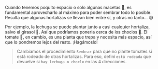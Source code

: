 <gs-attire attire-url="https://raw.githubusercontent.com/MumukiProject/mumuki-guia-gobstones-eventos-kids/master/assets/attires/config_1553019422996.json"></gs-attire>

<gs-toolbox toolbox-url="https://raw.githubusercontent.com/MumukiProject/mumuki-guia-gobstones-eventos-kids/master/assets/toolbox_1554479911696.xml"></gs-toolbox>

<gs-keyboard-config keyboard-url="https://raw.githubusercontent.com/MumukiProject/mumuki-guia-gobstones-eventos-kids/master/assets/keyboard.json"></gs-keyboard-config>

Cuando tenemos poquito espacio o solo algunas macetas :bamboo:, es fundamental aprovecharlo al máximo para poder sembrar todo lo posible. Resulta que algunas hortalizas se llevan bien entre sí, y otras no tanto… :sweat_smile:

Por ejemplo, la lechuga se puede plantar junto a casi cualquier hortaliza, salvo el girasol :sunflower:. Así que podríamos ponerla cerca de los choclos :corn:. El tomate :tomato:, en cambio, es una planta que trepa y necesita más espacio, así que lo pondremos lejos del resto. ¡Hagámoslo!

> Cambiamos el procedimiento `Sembrar` para que no plante tomates si está rodeado de otras hortalizas. Para eso, definí `está rodeada` que devuelve si `hay lechuga o choclo` en las 4 direcciones.